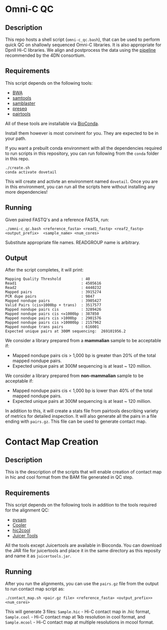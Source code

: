 # Omni-C QC
## Description

This repo hosts a shell script (`omni-c_qc.bash`), that can be used to perform quick QC on shallowly sequenced Omni-C libraries. It is also appropriate for DpnII Hi-C libraries. We align and postprocess the data using the [pipeline](https://data.4dnucleome.org/resources/data-analysis/hi_c-processing-pipeline?redirected_from=%2Fhelp%2Fanalysis-and-visualization%2Fhi_c-processing-pipeline)  recommended by the 4DN consortium.  

## Requirements

This script depends on the following tools:

- [BWA](https://github.com/lh3/bwa)
- [samtools](https://github.com/samtools)
- [samblaster](https://github.com/GregoryFaust/samblaster)
- [preseq](http://smithlabresearch.org/software/preseq/)
- [pairtools](https://github.com/mirnylab/pairtools)

All of these tools are installable via [BioConda](https://bioconda.github.io). 

Install them however is most convinent for you. They are expected to be in your path.

If you want a prebuilt conda environment with all the dependencies required to run scripts in this repository, you can run following from the `conda` folder in this repo.

```
./create.sh
conda activate dovetail
```

This will create and activte an environment named `dovetail`. Once you are in this environment, you can run all the scripts here without installing any more dependencies!

## Running
Given paired FASTQ's and a reference FASTA, run:

```
./omni-c_qc.bash <reference_fasta> <read1_fastq> <reaf2_fastq>  <output_prefix>  <sample_name> <num_cores>
```

Substitute appropriate file names. READGROUP name is arbitrary.

## Output

After the script completes, it will print:

```
Mapping Quality Threshold         : 40
Read1                             : 4505616
Read2                             : 4440232
Mapped pairs                      : 3915274
PCR dupe pairs                    : 9847
Mapped nondupe pairs              : 3905427
Valid Pairs (cis>1000bp + trans)  : 3517577
Mapped nondupe pairs cis          : 3289426
Mapped nondupe pairs cis <=1000bp : 387850
Mapped nondupe pairs cis >1000bp  : 2901576
Mapped nondupe pairs cis >10000bp : 2157962
Mapped nondupe trans pairs        : 616001
Expected unique pairs at 300M sequencing:  269101956.2
```

We consider a library prepared from a **mammalian** sample to be acceptable if:
- Mapped nondupe pairs cis > 1,000 bp is greater than 20% of the total mapped nondupe pairs.
- Expected unique pairs at 300M sequencing is at least ~ 120 million.
 
We consider a library prepared from **non-mammalian** sample to be acceptable if:
- Mapped nondupe pairs cis < 1,000 bp is lower than 40% of the total mapped nondupe pairs.
- Expected unique pairs at 300M sequencing is at least ~ 120 million.

In addition to this, it will create a stats file from pairtools describing variety of metrics for detailed inspection. 
It will also generate all the pairs in a file ending with  `pairs.gz`. This file can be used to generate contact map.

# Contact Map Creation
## Description
This is the description of the scripts that will enable creation of contact map in hic and cool format from the BAM file generated in QC step. 

## Requirements

This script depends on the following tools in addition to the tools required for the alignment QC:

- [pysam](https://pysam.readthedocs.io/en/latest/)
- [Cooler](https://cooler.readthedocs.io/en/latest/index.html)
- [hic2cool](https://github.com/4dn-dcic/hic2cool)
- [Juicer Tools](https://github.com/aidenlab/juicer)

All the tools except Juicertools are available in Bioconda. You can download the JAR file for juicertools and place it in the same directory as this reposity and name it as `juicertools.jar`. 

## Running
After you run the alignments, you can use the `pairs.gz` file from the output to run contact map script as:

```
./contact_map.sh <pair.gz file> <reference_fasta> <output_prefix>> <num_cores>
```

This will generate 3 files: `Sample.hic` - Hi-C contact map in .hic format, `Sample.cool` - Hi-C contact map at 1kb resolution in cool format, and `Sample.mcool` - Hi-C contact map at multiple resolutions in mcool format. 
